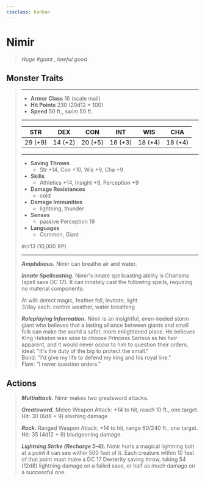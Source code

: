 ```yaml
---
cssclass: kanban
---
```


# Nimir
>*Huge #giant , lawful good*
## Monster Traits
>___
>- **Armor Class** 16 (scale mail)
>- **Hit Points** 230 (20d12 + 100)
>- **Speed** 50 ft., swim 50 ft.
>___
>|STR|DEX|CON|INT|WIS|CHA|
>|:---:|:---:|:---:|:---:|:---:|:---:|
>|29 (+9)|14 (+2)|20 (+5)|16 (+3)|18 (+4)|18 (+4)|
>___
>- **Saving Throws**
>	 - Str +14, Con +10, Wis +9, Cha +9
>- **Skills**
>	 - Athletics +14, Insight +9, Perception +9
>- **Damage Resistances**
>	 - cold
>- **Damage Immunities**
>	 - lightning, thunder
>- **Senses**
>	 - passive Perception 19
>- **Languages**
>	 - Common, Giant
>
> #cr13 (10,000 XP)
>___
>***Amphibious.*** Nimir can breathe air and water.  
>
>***Innate Spellcasting.*** Nimir's innate spellcasting ability is Charisma (spell save DC 17). It can innately cast the following spells, requiring no material components:  
>
>At will: detect magic, feather fall, levitate, light  
>3/day each: control weather, water breathing  
>
>
>***Roleplaying Information.*** Nimir is an insightful, even-keeled storm giant who believes that a lasting alliance between giants and small folk can make the world a safer, more enlightened place. He believes King Hekaton was wise to choose Princess Serissa as his heir apparent, and it would never occur to him to question their orders.  
>Ideal: "It's the duty of the big to protect the small."  
>Bond: "I'd give my life to defend my king and his royal line."  
>Flaw: "I never question orders."  
>
## Actions
>***Multiattack.*** Nimir makes two greatsword attacks.  
>
>***Greatsword.*** Melee Weapon Attack: +14 to hit, reach 10 ft., one target. Hit: 30 (6d6 + 9) slashing damage.  
>
>***Rock.*** Ranged Weapon Attack: +14 to hit, range 60/240 ft., one target. Hit: 35 (4d12 + 9) bludgeoning damage.  
>
>***Lightning Strike (Recharge 5–6).*** Nimir hurls a magical lightning bolt at a point it can see within 500 feet of it. Each creature within 10 feet of that point must make a DC 17 Dexterity saving throw, taking 54 (12d8) lightning damage on a failed save, or half as much damage on a successful one.